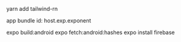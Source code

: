 yarn add tailwind-rn

app bundle id: host.exp.exponent

expo build:android
expo fetch:android:hashes
expo install firebase
